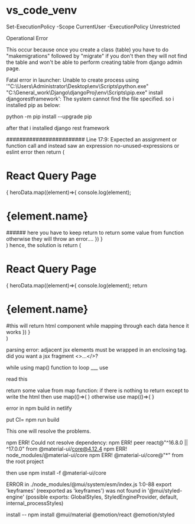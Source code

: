 # vs_code_venv

 Set-ExecutionPolicy -Scope CurrentUser -ExecutionPolicy Unrestricted 


Operational Error

This occur because once you create a class (table) you have to do "makemigrations" followed by "migrate" if you don't then they will not find the table and won't be able to perform creating table from django admin page.

Fatal error in launcher: Unable to create process using '"C:\Users\Administrator\Desktop\env\Scripts\python.exe"  "C:\General_work\Django\djangoProj\env\Scripts\pip.exe" install djangorestframework': The system cannot find the file specified.
 so i installed pip as below:

python -m pip install --upgrade pip

after that i installed django rest framework



########################
Line 17:9:  Expected an assignment or function call and instead saw an expression  no-unused-expressions or eslint error
 then 
  return (
    <div>
      <h1>React Query Page</h1>
      {
      heroData.map((element)=>{
        console.log(element);
        <h1>{element.name}</h1> ###### here you have to keep return to return some value from function otherwise they will throw an error....
      })
      }
    </div>
  )
hence, 
the solution is
 return (
    <div>
      <h1>React Query Page</h1>
      {
      heroData.map((element)=>{
        console.log(element);
        return <h1>{element.name}</h1> #this will return html component while mapping through each data hence it works
      })
      }
    </div>
  )




parsing error: adjacent jsx elements must be wrapped in an enclosing tag. did you want a jsx fragment <>...</>?

while using map() function to loop ___
use <Fragement>
        <div> read this </div>
    </Fragement>


return some value from map function:
if there is nothing to return except to write the html then use
map(()=>(
)
otherwise use
map(()=>{
}

error in npm build in netlify

put CI= npm run build

This one will resolve the problems.



npm ERR! Could not resolve dependency:
npm ERR! peer react@"^16.8.0 || ^17.0.0" from @material-ui/core@4.12.4
npm ERR! node_modules/@material-ui/core
npm ERR!   @material-ui/core@"*" from the root project


then use npm install -f @material-ui/core


ERROR in ./node_modules/@mui/system/esm/index.js 1:0-88 export 'keyframes' (reexported as 'keyframes') was not found in '@mui/styled-engine' (possible exports: GlobalStyles, StyledEngineProvider, default, internal_processStyles)

install -- npm install @mui/material @emotion/react @emotion/styled
